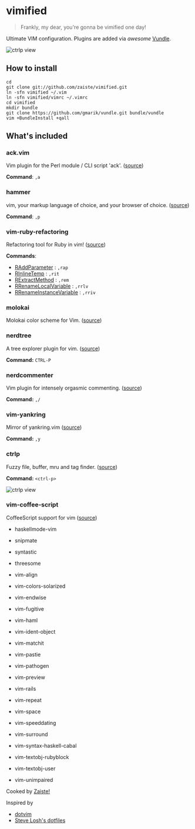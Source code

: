vimified
========

> Frankly, my dear, you're gonna be vimified one day!

Ultimate VIM configuration. Plugins are added via *awesome* [Vundle](https://github.com/gmarik/vundle).

![ctrlp view](http://f.cl.ly/items/3a0X3F3x3r0K1n1u1Y2r/vimified.png)

How to install
--------------

    cd 
    git clone git://github.com/zaiste/vimified.git
    ln -sfn vimified ~/.vim
    ln -sfn vimified/vimrc ~/.vimrc
    cd vimified
    mkdir bundle
    git clone https://github.com/gmarik/vundle.git bundle/vundle
    vim +BundleInstall +qall
    

What's included
---------------

### ack.vim 

Vim plugin for the Perl module / CLI script 'ack'. ([source](http://github.com/mileszs/ack.vim))

**Command**: `,a` 

### hammer

vim, your markup language of choice, and your browser of choice. ([source](https://github.com/robgleeson/hammer.vim))

**Command**: `,p` 

### vim-ruby-refactoring

Refactoring tool for Ruby in vim! ([source](https://github.com/ecomba/vim-ruby-refactoring))

**Commands**:

  - [RAddParameter](http://justinram.wordpress.com/2010/12/30/vim-ruby-refactoring-add-parameter-2/) : `,rap`
  - [RInlineTemp](http://justinram.wordpress.com/2010/12/30/vim-ruby-refactoring-inline-temp/) : `,rit`
  - [RExtractMethod](http://justinram.wordpress.com/2010/12/31/vim-ruby-refactoring-extract-method/) : `,rem`
  - [RRenameLocalVariable](http://justinram.wordpress.com/2010/12/31/vim-ruby-refactoring-rename-local-variable/) : `,rrlv`
  - [RRenameInstanceVariable](http://justinram.wordpress.com/2010/12/31/vim-ruby-refactoring-rename-instance-variable/) : `,rriv`

### molokai

Molokai color scheme for Vim. ([source](https://github.com/tomasr/molokai))

### nerdtree

A tree explorer plugin for vim. ([source](https://github.com/scrooloose/nerdtree))

**Command:** `CTRL-P`

### nerdcommenter

Vim plugin for intensely orgasmic commenting. ([source](https://github.com/scrooloose/nerdcommenter))

**Command:** `,/`

### vim-yankring

Mirror of yankring.vim ([source](https://github.com/chrismetcalf/vim-yankring))

**Command:** `,y`

### ctrlp

Fuzzy file, buffer, mru and tag finder. ([source](https://github.com/kien/ctrlp.vim))

**Command:** `<ctrl-p>`

![ctrlp view](http://f.cl.ly/items/393i0b0N2C1H1e0Q2K3k/ctrlp.png)

### vim-coffee-script

CoffeeScript support for vim ([source](https://github.com/kchmck/vim-coffee-script))

- haskellmode-vim

- snipmate

- syntastic

- threesome

- vim-align

- vim-colors-solarized

- vim-endwise

- vim-fugitive

- vim-haml

- vim-ident-object

- vim-matchit

- vim-pastie

- vim-pathogen

- vim-preview

- vim-rails

- vim-repeat


- vim-space

- vim-speeddating

- vim-surround

- vim-syntax-haskell-cabal

- vim-textobj-rubyblock

- vim-textobj-user

- vim-unimpaired


Cooked by [Zaiste!](http://zaiste.net/) 

Inspired by 
 * [dotvim](https://github.com/astrails/dotvim)
 * [Steve Losh's dotfiles](https://github.com/sjl/dotfiles)
